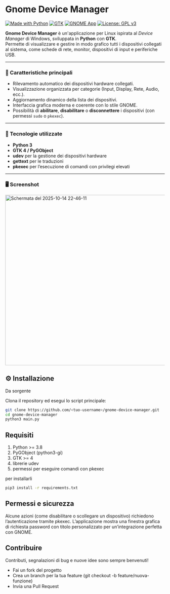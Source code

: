 # Gnome Device Manager

[![Made with Python](https://img.shields.io/badge/Made%20with-Python-3776AB?logo=python&logoColor=white)](https://www.python.org/)
[![GTK](https://img.shields.io/badge/GTK-4.0-7FE719?logo=gtk&logoColor=white)](https://www.gtk.org/)
[![GNOME App](https://img.shields.io/badge/GNOME%20App-Ready-2EA2FF?logo=gnome&logoColor=white)](https://www.gnome.org/)
[![License: GPL v3](https://img.shields.io/badge/License-GPLv3-blue.svg)](https://www.gnu.org/licenses/gpl-3.0)

**Gnome Device Manager** è un'applicazione per Linux ispirata al *Device Manager* di Windows, sviluppata in **Python** con **GTK**.  
Permette di visualizzare e gestire in modo grafico tutti i dispositivi collegati al sistema, come schede di rete, monitor, dispositivi di input e periferiche USB.

---

### 🚀 Caratteristiche principali

- Rilevamento automatico dei dispositivi hardware collegati.  
- Visualizzazione organizzata per categorie (Input, Display, Rete, Audio, ecc.).  
- Aggiornamento dinamico della lista dei dispositivi.  
- Interfaccia grafica moderna e coerente con lo stile GNOME.  
- Possibilità di **abilitare**, **disabilitare** o **disconnettere** i dispositivi (con permessi `sudo` o `pkexec`).  

---

### 🧠 Tecnologie utilizzate

- **Python 3**
- **GTK 4 / PyGObject**
- **udev** per la gestione dei dispositivi hardware
- **gettext** per le traduzioni
- **pkexec** per l’esecuzione di comandi con privilegi elevati

---

### 🖥️ Screenshot
<img width="694" height="538" alt="Schermata del 2025-10-14 22-46-11" src="https://github.com/user-attachments/assets/cc3340d9-7790-4d02-b22d-abef80f22840" />

## ⚙️ Installazione
Da sorgente

Clona il repository ed esegui lo script principale:

```bash
git clone https://github.com/<tuo-username>/gnome-device-manager.git
cd gnome-device-manager
python3 main.py
```

## Requisiti

<ol>
  <li>Python >= 3.8</li>
  <li>PyGObject (python3-gi)</li>
  <li>GTK >= 4</li>
  <li>librerie udev</li>
  <li>permessi per eseguire comandi con pkexec</li>
</ol>

per installarli 
```bash
pip3 install -r requirements.txt
```

## Permessi e sicurezza

Alcune azioni (come disabilitare o scollegare un dispositivo) richiedono l’autenticazione tramite pkexec.
L’applicazione mostra una finestra grafica di richiesta password con titolo personalizzato per un’integrazione perfetta con GNOME.

## Contribuire

Contributi, segnalazioni di bug e nuove idee sono sempre benvenuti!

 - Fai un fork del progetto
 - Crea un branch per la tua feature (git checkout -b feature/nuova-funzione)
 - Invia una Pull Request





